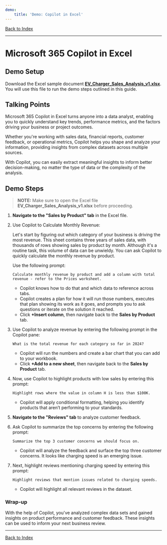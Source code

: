```yaml
---
demo:
    title: 'Demo: Copilot in Excel'
---
```


[Back to Index](https://microsoftlearning.github.io/MS-4021-WWPS-Copilot-Immersion-Experience/)

---

# Microsoft 365 Copilot in Excel

## Demo Setup

Download the Excel sample document [**EV_Charger_Sales_Analysis_v1.xlsx**](https://github.com/MicrosoftLearning/MS-4021-WWPS-Copilot-Immersion-Experience/raw/master/ResourceFiles/EV_Charger_Sales_Analysis_v1.xlsx). You will use this file to run the demo steps outlined in this guide.

## Talking Points

Microsoft 365 Copilot in Excel turns anyone into a data analyst, enabling you to quickly understand key trends, performance metrics, and the factors driving your business or project outcomes.

Whether you're working with sales data, financial reports, customer feedback, or operational metrics, Copilot helps you shape and analyze your information, providing insights from complex datasets across multiple sources.

With Copilot, you can easily extract meaningful insights to inform better decision-making, no matter the type of data or the complexity of the analysis.

## Demo Steps

> **NOTE:** Make sure to open the Excel file **EV_Charger_Sales_Analysis_v1.xlsx** before proceeding.

1. **Navigate to the "Sales by Product" tab** in the Excel file.

1. Use Copilot to Calculate Monthly Revenue:  

   Let's start by figuring out which category of your business is driving the most revenue. This sheet contains three years of sales data, with thousands of rows showing sales by product by month. Although it's a routine task, this volume of data can be unwieldy. You can ask Copilot to quickly calculate the monthly revenue by product.

   Use the following prompt:

   ```text
   Calculate monthly revenue by product and add a column with total revenue - refer to the Prices worksheet.
   ```

    - Copilot knows how to do that and which data to reference across tabs.
    - Copilot creates a plan for how it will run those numbers, executes that plan showing its work as it goes, and prompts you to ask questions or iterate on the solution it reached.
    - Click **+Insert column**, then navigate back to the **Sales by Product** tab.

1. Use Copilot to analyze revenue by entering the following prompt in the Copilot pane:

    ```text
    What is the total revenue for each category so far in 2024?
    ```

    - Copilot will run the numbers and create a bar chart that you can add to your workbook.
    - Click **+Add to a new sheet**, then navigate back to the **Sales by Product** tab.

1. Now, use Copilot to highlight products with low sales by entering this prompt:

    ```text
    Highlight rows where the value in column H is less than $100K.
    ```

    - Copilot will apply conditional formatting, helping you identify products that aren’t performing to your standards.

1. **Navigate to the "Reviews" tab** to analyze customer feedback.

1. Ask Copilot to summarize the top concerns by entering the following prompt:

    ```text
    Summarize the top 3 customer concerns we should focus on.
    ```

    - Copilot will analyze the feedback and surface the top three customer concerns. It looks like charging speed is an emerging issue.

1. Next, highlight reviews mentioning charging speed by entering this prompt:

    ```text
    Highlight reviews that mention issues related to charging speeds.
    ```

    - Copilot will highlight all relevant reviews in the dataset.

### Wrap-up

With the help of Copilot, you've analyzed complex data sets and gained insights on product performance and customer feedback. These insights can be used to inform your next business review.

---

[Back to Index](https://microsoftlearning.github.io/MS-4021-WWPS-Copilot-Immersion-Experience/)
